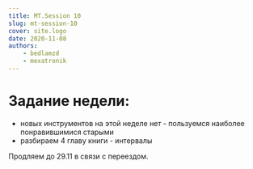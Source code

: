 ```yaml
---
title: MT.Session 10
slug: mt-session-10
cover: site.logo
date: 2020-11-08
authors:
    - bedlamzd
    - mexatronik
---
```


# Задание недели:
* новых инструментов на этой неделе нет - пользуемся наиболее понравившимися старыми
* разбираем 4 главу книги - интервалы

Продляем до 29.11 в связи с переездом.
